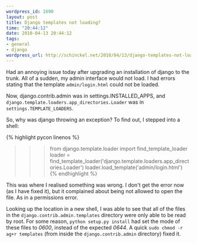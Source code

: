 ```yaml
--- 
wordpress_id: 1690
layout: post
title: Django templates not loading?
time: "20:44:12"
date: 2010-04-13 20:44:12
tags: 
- general
- django
wordpress_url: http://schinckel.net/2010/04/13/django-templates-not-loading/
---
```

Had an annoying issue today after upgrading an installation of django to the trunk. All of a sudden, my admin interface would not load. I had errors stating that the template `admin/login.html` could not be loaded.

Now, django.contrib.admin was in settings.INSTALLED_APPS, and `django.template.loaders.app_directories.Loader` was in `settings.TEMPLATE_LOADERS`.

So, why was django throwing an exception? To find out, I stepped into a shell:

{% highlight pycon linenos %}
>>> from django.template.loader import find_template_loader
>>> loader = find_template_loader('django.template.loaders.app_directories.Loader')
>>> loader.load_template('admin/login.html')
{% endhighlight %}
    

This was where I realised something was wrong. I don't get the error now (as I have fixed it), but it complained about being not allowed to open the file. As in a permissions error.

Looking up the location in a new shell, I was able to see that all of the files in the `django.contrib.admin.templates` directory were only able to be read by root. For some reason, `python setup.py install` had set the mode of these files to _0600_, instead of the expected _0644_. A quick `sudo chmod -r ag+r templates` (from inside the `django.contrib.admin` directory) fixed it.
